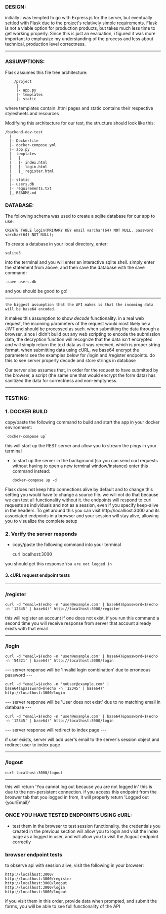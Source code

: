 ### DESIGN: ###
initially i was tempted to go with Express.js for the server, but eventually
settled with Flask due to the project's relatively simple requirements. Flask is not
a viable option for production products, but takes much less time to get working properly.
Since this is just an evaluation, i figured it was more important to emphasize my 
understanding of the process and less about technical, production level correctness.
****************************************************************************************
### ASSUMPTIONS: ###
Flask assumes this file tree architecture:
```
	/project
	 |
	 |- app.py
	 |- templates
	 |- static
```
where templates contain .html pages and static contains their respective stylesheets 
and resources

Modifying this architecture for our test, the structure should look like this:
```
/backend-dev-test
  |
  |- Dockerfile
  |- docker-compose.yml
  |- app.py
  |- templates
  |   |
  |   |- index.html
  |   |- login.html
  |   |_ register.html
  |
  |- static
  |- users.db
  |- requirements.txt
  |_ README.md
```
### DATABASE: ###

The following schema was used to create a sqlite database for our app to use:

	CREATE TABLE login(PRIMARY KEY email varchar(64) NOT NULL, password varchar(64) NOT NULL);

To create a database in your local directory, enter:

	sqlite3

into the terminal and you will enter an interactive sqlite shell. simply enter
the statement from above, and then save the database with the save command:

	.save users.db

and you should be good to go!
************************

	the biggest assumption that the API makes is that the incoming data will be base64 encoded. 
it makes this assumption to show *decode* functionality. in a real web 
request, the incoming parameters of the request would most likely be a JWT and should
be processed as such. 
	when submitting the data through a browser, since i didn't build out any web
scripting to encode the submission data, the decryption function will recognize that
the data isn't encrypted and will simply return the text data as it was received, which
is proper string format.
	when submitting data using cURL, we base64 encrypt the parameters
see the examples below for /login and /register endpoints. do this to see 
server properly decode and store strings in database

Our server also assumes that, in order for the request to have submitted by the browser, a script (the same one that would encrypt the form data) has sanitized the data for correctness and non-emptyness.
****************************************************************************************
### TESTING: ###
### 1. DOCKER BUILD ###
copy/paste the following command to build and start the app in your docker
   environment:

	`docker-compose up`

this will start up the REST server and allow you to stream the pings in your terminal
 - to start up the server in the background (so you can send curl requests
	without having to open a new terminal window/instance) enter this command instead:
	
	`docker-compose up -d`

Flask does not keep http connections alive by default and to change this setting you
would have to change a source file. we will not do that because we can test all
functionality without it.
the endpoints will respond to curl requests as individuals and not as a session,
even if you specify keep-alive in the headers.
To get around this you can visit http://localhost:3000 and its associated endpoints
in a browser and your session will stay alive, allowing you to visualize the complete
setup

### 2. Verify the server responds ### 
 - copy/paste the following command into your terminal

	curl localhost:3000

you should get this response 
`You are not logged in`

#### 3. cURL request endpoint tests ###

*********
### /register ###

	curl -d "email=$(echo -n 'user@example.com' | base64)&password=$(echo -n '12345' | base64)" http://localhost:3000/register

this will register an account if one does not exist.
if you run this command a second time you will receive response from server that account already exists with that email

***************
### /login ###
	
	curl -d "email=$(echo -n 'user@example.com' | base64)&password=$(echo -n '54321' | base64)" http://localhost:3000/login	

--- server response will be 'Invalid login combination' due to erroneous password ---

	curl -d "email=$(echo -n 'noUser@example.com' | base64)&password=$(echo -n '12345' | base64)" http://localhost:3000/login

--- server response will be 'User does not exist' due to no matching email in database ---


	curl -d "email=$(echo -n 'user@example.com' | base64)&password=$(echo -n '12345' | base64)" http://localhost:3000/login

--- server response will redirect to index page ---

if user exists, server will add user's email to the server's session object and
redirect user to index page

*********
### /logout ###

	curl localhost:3000/logout

------------------------------
this will return 'You cannot log out because you are not logged in' this is due to the
non-persistent connection. if you access this endpoint from the broswer tab that you
logged in from, it will properly return 'Logged out {yourEmail}'


### ONCE YOU HAVE TESTED ENDPOINTS USING cURL: ###
 - test them in the browser to test session functionality. the credentials
you created in the previous section will allow you to login and visit the index page
as a logged in user, and will allow you to visit the /logout endpoint correctly

### browser endpoint tests ###

to observe api with session alive, visit the following in your browser:

	http://localhost:3000/
	http://localhost:3000/register
	http://localhost:3000/logout
	http://localhost:3000/login
	http://localhost:3000/logout

if you visit them in this order, provide data when prompted, and submit the forms, 
you will be able to see full functionality of the API
